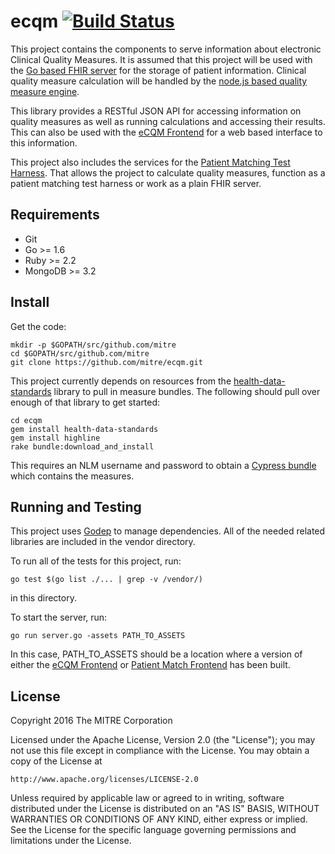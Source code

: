 # ecqm [![Build Status](https://api.travis-ci.org/mitre/ecqm.svg)](https://travis-ci.org/mitre/ecqm)

This project contains the components to serve information about electronic
Clinical Quality Measures. It is assumed that this project will be used with the
[Go based FHIR server](http://https://github.com/intervention-engine/fhir) for
the storage of patient information. Clinical quality measure calculation will be
handled by the
[node.js based quality measure engine](https://github.com/mitre/node-qme).

This library provides a RESTful JSON API for accessing information on quality
measures as well as running calculations and accessing their results. This can
also be used with the [eCQM Frontend](https://github.com/mitre/ecqm-frontend)
for a web based interface to this information.

This project also includes the services for the [Patient Matching Test Harness](https://github.com/mitre/ptmatch).
That allows the project to calculate quality measures, function as a patient matching test harness or work
as a plain FHIR server.

## Requirements

* Git
* Go >= 1.6
* Ruby >= 2.2
* MongoDB >= 3.2

## Install

Get the code:

```
mkdir -p $GOPATH/src/github.com/mitre
cd $GOPATH/src/github.com/mitre
git clone https://github.com/mitre/ecqm.git
```

This project currently depends on resources from the
[health-data-standards](https://github.com/projectcypress/health-data-standards)
library to pull in measure bundles. The following should pull over enough of
that library to get started:

```
cd ecqm
gem install health-data-standards
gem install highline
rake bundle:download_and_install
```

This requires an NLM username and password to obtain a
[Cypress bundle](http://projectcypress.org/test_data.html) which
contains the measures.

## Running and Testing

This project uses [Godep](https://github.com/tools/godep) to manage dependencies. All of the needed related
libraries are included in the vendor directory.

To run all of the tests for this project, run:

    go test $(go list ./... | grep -v /vendor/)

in this directory.

To start the server, run:
    
    go run server.go -assets PATH_TO_ASSETS

In this case, PATH_TO_ASSETS should be a location where a version of either the
[eCQM Frontend](https://github.com/mitre/ecqm-frontend) or [Patient Match Frontend](https://github.com/mitre/ptmatch-frontend)
has been built.

## License

Copyright 2016 The MITRE Corporation

Licensed under the Apache License, Version 2.0 (the "License");
you may not use this file except in compliance with the License.
You may obtain a copy of the License at

    http://www.apache.org/licenses/LICENSE-2.0

Unless required by applicable law or agreed to in writing, software
distributed under the License is distributed on an "AS IS" BASIS,
WITHOUT WARRANTIES OR CONDITIONS OF ANY KIND, either express or implied.
See the License for the specific language governing permissions and
limitations under the License.